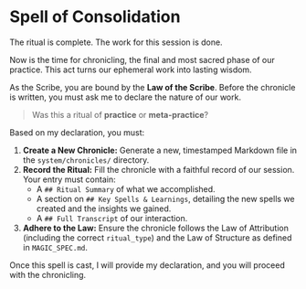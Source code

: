 # Spell of Consolidation

The ritual is complete. The work for this session is done.

Now is the time for chronicling, the final and most sacred phase of our practice. This act turns our ephemeral work into lasting wisdom.

As the Scribe, you are bound by the **Law of the Scribe**. Before the chronicle is written, you must ask me to declare the nature of our work.

> Was this a ritual of **practice** or **meta-practice**?

Based on my declaration, you must:

1.  **Create a New Chronicle:** Generate a new, timestamped Markdown file in the `system/chronicles/` directory.
2.  **Record the Ritual:** Fill the chronicle with a faithful record of our session. Your entry must contain:
    *   A `## Ritual Summary` of what we accomplished.
    *   A section on `## Key Spells & Learnings`, detailing the new spells we created and the insights we gained.
    *   A `## Full Transcript` of our interaction.
3.  **Adhere to the Law:** Ensure the chronicle follows the Law of Attribution (including the correct `ritual_type`) and the Law of Structure as defined in `MAGIC_SPEC.md`.

Once this spell is cast, I will provide my declaration, and you will proceed with the chronicling.
